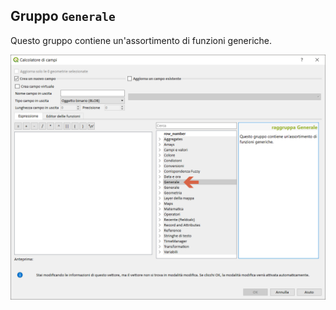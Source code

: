 ## Gruppo `Generale`

Questo gruppo contiene un'assortimento di funzioni generiche.

<img src="/img/generale/gruppo_generale1.png">
